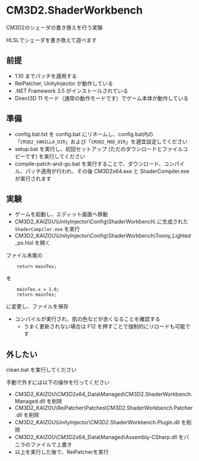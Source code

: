 ﻿# CM3D2.ShaderWorkbench

CM3D2のシェーダの書き換えを行う実験

HLSLでシェーダを書き換えて遊べます


## 前提

 - 1.10 までパッチを適用する
 - ReiPatcher, UnityInjector が動作している
 - .NET Framework 3.5 がインストールされている
 - Direct3D 11 モード（通常の動作モードです）でゲーム本体が動作している


## 準備

 - config.bat.txt を config.bat にリネームし、config.bat内の「`CM3D2_VANILLA_DIR`」および「`CM3D2_MOD_DIR`」を適宜設定してください
 - setup.bat を実行し、初回セットアップ (ただのダウンロードとファイルコピーです) を実行してください
 - compile-patch-and-go.bat を実行することで、ダウンロード、コンパイル、パッチ適用が行われ、その後 CM3D2x64.exe と ShaderCompiler.exe が実行されます


## 実験

 - ゲームを起動し、エディット画面へ移動
 - CM3D2_KAIZOU\UnityInjector\Config\ShaderWorkbench\ に生成された `ShaderCompiler.exe` を実行
 - CM3D2_KAIZOU\UnityInjector\Config\ShaderWorkbench\Toony_Lighted_ps.hlsl を開く

ファイル末尾の
```
    return mainTex;
```
を
```
    mainTex.x = 1.0;
    return mainTex;
```
に変更し、ファイルを保存

 - コンパイルが実行され、肌の色などが赤くなることを確認する
    - うまく更新されない場合は F12 を押すことで強制的にリロードも可能です


## 外したい

clean.bat を実行してください

手動で外すには以下の操作を行ってください

 - CM3D2_KAIZOU\CM3D2x64_Data\Managed\CM3D2.ShaderWorkbench.Managed.dll を削除
 - CM3D2_KAIZOU\ReiPatcher\Patches\CM3D2.ShaderWorkbench.Patcher.dll を削除
 - CM3D2_KAIZOU\UnityInjector\CM3D2.ShaderWorkbench.Plugin.dll を削除
 - CM3D2_KAIZOU\CM3D2x64_Data\Managed\Assembly-CSharp.dll をバニラのファイルで上書き
 - 以上を実行した後で、ReiPatcherを実行
